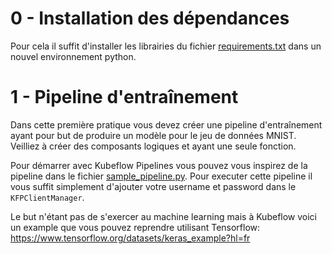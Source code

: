 # 0 - Installation des dépendances

Pour cela il suffit d'installer les librairies du fichier [requirements.txt](requirements.txt) dans un nouvel environnement python.



# 1 - Pipeline d'entraînement

Dans cette première pratique vous devez créer une pipeline d'entraînement ayant pour but de produire un modèle pour le jeu de données MNIST. Veilliez à créer des composants logiques et ayant une seule fonction.


Pour démarrer avec Kubeflow Pipelines vous pouvez vous inspirez de la pipeline dans le fichier [sample_pipeline.py](pipelines/sample_pipeline.py). Pour executer cette pipeline il vous suffit simplement d'ajouter votre username et password dans le `KFPClientManager`.

Le but n'étant pas de s'exercer au machine learning mais à Kubeflow voici un example que vous pouvez reprendre utilisant Tensorflow: https://www.tensorflow.org/datasets/keras_example?hl=fr